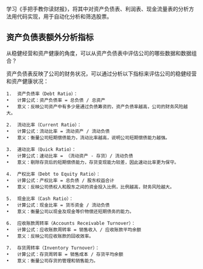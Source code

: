 
学习《手把手教你读财报》，将其中对资产负债表、利润表、现金流量表的分析方法用代码实现，用于自动化分析和筛选股票。

## 资产负债表额外分析指标

从稳健经营和资产健康的角度，可以从资产负债表中评估公司的哪些数据和数据组合？

资产负债表反映了公司的财务状况，可以通过分析以下指标来评估公司的稳健经营和资产健康状况：

	1.	资产负债率（Debt Ratio）：
	•	计算公式：资产负债率 = 总负债 / 总资产
	•	意义：反映公司资产中有多少是通过负债筹资的，资产负债率越高，公司的财务风险越大。
    
	2.	流动比率（Current Ratio）：
	•	计算公式：流动比率 = 流动资产 / 流动负债
	•	意义：衡量公司短期偿债能力，流动比率越高，说明公司短期偿债能力越强。

	3.	速动比率（Quick Ratio）：
	•	计算公式：速动比率 = （流动资产 - 存货）/ 流动负债
	•	意义：剔除存货后的短期偿债能力，存货变现能力较差，因此速动比率更为保守。
    
	4.	产权比率（Debt to Equity Ratio）：
	•	计算公式：产权比率 = 总负债 / 股东权益合计
	•	意义：反映公司债权人和股东之间的资金投入比例，比例越高，财务风险越大。

	5.	现金比率（Cash Ratio）：
	•	计算公式：现金比率 = 货币资金 / 流动负债
	•	意义：衡量公司以现金及现金等价物偿还短期债务的能力。

	6.	应收账款周转率（Accounts Receivable Turnover）：
	•	计算公式：应收账款周转率 = 销售收入 / 应收账款平均余额
	•	意义：反映公司应收账款的回收效率。

	7.	存货周转率（Inventory Turnover）：
	•	计算公式：存货周转率 = 销售成本 / 存货平均余额
	•	意义：衡量公司存货的管理和销售能力。
